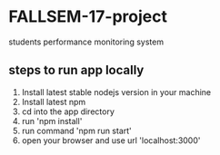 # FALLSEM-17-project
students performance monitoring system

## steps to run app locally
1. Install latest stable nodejs version in your machine
2. Install latest npm
3. cd into the app directory
4. run 'npm install'
5. run command 'npm run start'
6. open your browser and use url 'localhost:3000'
